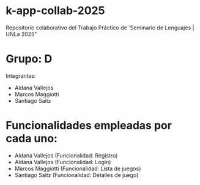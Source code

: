 # k-app-collab-2025
Repositorio colaborativo del Trabajo Práctico de 'Seminario de Lenguajes | UNLa 2025"

# Grupo: D

Integrantes:
 
- Aldana Vallejos
- Marcos Maggiotti
- Santiago Saitz

# Funcionalidades empleadas por cada uno:

- Aldana Vallejos (Funcionalidad: Registro)
- Aldana Vallejos (Funcionalidad: Login)
- Marcos Maggiotti (Funcionalidad: Lista de juegos)
- Santiago Saitz (Funcionalidad: Detalles de juego)
